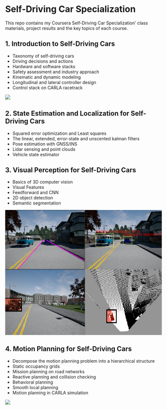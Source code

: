 # Self-Driving Car Specialization
This repo contains my Coursera Self-Driving Car Specialization' class materials, project results and the key topics of each course.

## 1. Introduction to Self-Driving Cars
- Taxonomy of self-driving cars
- Driving decisions and actions
- Hardware and software stacks
- Safety assessment and industry approach
- Kinematic and dynamic modeling
- Longitudinal and lateral controller design
- Control stack on CARLA racetrack
  
[<img src="https://github.com/kuralme/self_driving_car_specialization/assets/17882644/5688061a-a54f-463e-aebb-20df8d4e994a"></img>](https://youtu.be/pvThPqJ2_lo?feature=shared)

## 2. State Estimation and Localization for Self-Driving Cars
- Squared error optimization and Least squares
- The linear, extended, error-state and unscented kalman filters
- Pose estimation with GNSS/INS
- Lidar sensing and point clouds
- Vehicle state estimator
  
## 3. Visual Perception for Self-Driving Cars
- Basics of 3D computer vision
- Visual Features
- Feedforward and CNN
- 2D object detection
- Semantic segmentation

![ ](./Visual_Perception/final_assignment/images/fa.png)


## 4. Motion Planning for Self-Driving Cars
- Decompose the motion planning problem into a hierarchical structure
- Static occupancy grids
- Mission planning on road networks
- Reactive planning and collision checking
- Behavioral planning
- Smooth local planning
- Motion planning in CARLA simulation

[<img src="https://github.com/kuralme/self_driving_car_specialization/assets/17882644/d21622b9-9932-446b-a27f-fb0cbe4f2b02"></img>](https://youtu.be/nvQEh_HwXmw?feature=shared)
